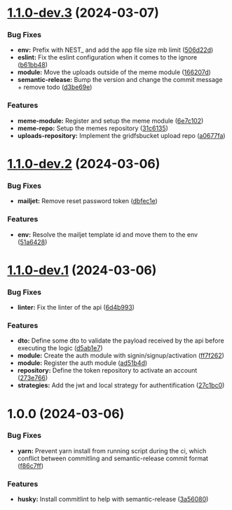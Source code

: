 # [1.1.0-dev.3](https://github.com/Maghwyn/meme-rn-api/compare/v1.1.0-dev.2...v1.1.0-dev.3) (2024-03-07)


### Bug Fixes

* **env:** Prefix with NEST_ and add the app file size mb limit ([506d22d](https://github.com/Maghwyn/meme-rn-api/commit/506d22d10af476601a183ab14266725c1c8f8e84))
* **eslint:** Fix the eslint configuration when it comes to the ignore ([b61bb48](https://github.com/Maghwyn/meme-rn-api/commit/b61bb486cfdd8307a8efa11f240f25d31cb087f9))
* **module:** Move the uploads outside of the meme module ([166207d](https://github.com/Maghwyn/meme-rn-api/commit/166207ddb9c60c43ab4935694147e64ede3428bc))
* **semantic-release:** Bump the version and change the commit message + remove todo ([d3be69e](https://github.com/Maghwyn/meme-rn-api/commit/d3be69ea519075ebea30bde338f480913db62ab9))


### Features

* **meme-module:** Register and setup the meme module ([6e7c102](https://github.com/Maghwyn/meme-rn-api/commit/6e7c10246ba996b5ef18c3a54014d52ca491819f))
* **meme-repo:** Setup the memes repository ([31c6135](https://github.com/Maghwyn/meme-rn-api/commit/31c6135604a5a19af0d2c4c767c25569872efdbb))
* **uploads-repository:** Implement the gridfsbucket upload repo ([a0677fa](https://github.com/Maghwyn/meme-rn-api/commit/a0677faf71afbcebc97418569d683992a67c0cc6))

# [1.1.0-dev.2](https://github.com/Maghwyn/meme-rn-api/compare/v1.1.0-dev.1...v1.1.0-dev.2) (2024-03-06)


### Bug Fixes

* **mailjet:** Remove reset password token ([dbfec1e](https://github.com/Maghwyn/meme-rn-api/commit/dbfec1e416e6c238fde3d609890ced9638f1bbae))


### Features

* **env:** Resolve the mailjet template id and move them to the env ([51a6428](https://github.com/Maghwyn/meme-rn-api/commit/51a6428bc4f565e4c35a89c7115e8337c0ce9f8c))

# [1.1.0-dev.1](https://github.com/Maghwyn/meme-rn-api/compare/v1.0.0...v1.1.0-dev.1) (2024-03-06)


### Bug Fixes

* **linter:** Fix the linter of the api ([6d4b993](https://github.com/Maghwyn/meme-rn-api/commit/6d4b9938c09778ae6a31cb7dea90bedad781d7af))


### Features

* **dto:** Define some dto to validate the payload received by the api before executing the logic ([d5ab1e7](https://github.com/Maghwyn/meme-rn-api/commit/d5ab1e74ca1759f5906be1429f274a7d3ea37354))
* **module:** Create the auth module with signin/signup/activation ([ff7f262](https://github.com/Maghwyn/meme-rn-api/commit/ff7f2621ccdde1e8f9a8544de9a6f437adb2f696))
* **module:** Register the auth module ([ad51b4d](https://github.com/Maghwyn/meme-rn-api/commit/ad51b4dacb86a3ed09cdb49a658d1207c10fdab7))
* **repository:** Define the token repository to activate an account ([273e766](https://github.com/Maghwyn/meme-rn-api/commit/273e766be8bf691a16a815323ecb7c0c6af6b1b5))
* **strategies:** Add the jwt and local strategy for authentification ([27c1bc0](https://github.com/Maghwyn/meme-rn-api/commit/27c1bc02fb9100853d276ab624ad6ec430f04e72))

# 1.0.0 (2024-03-06)


### Bug Fixes

* **yarn:** Prevent yarn install from running script during the ci, which conflict between commitling and semantic-release commit format ([f86c7ff](https://github.com/Maghwyn/meme-rn-api/commit/f86c7ffd912001acdc3c79c614a9711054bf6e77))


### Features

* **husky:** Install commitlint to help with semantic-release ([3a56080](https://github.com/Maghwyn/meme-rn-api/commit/3a560801699667944d673b8b5a49d91f835f8abd))
